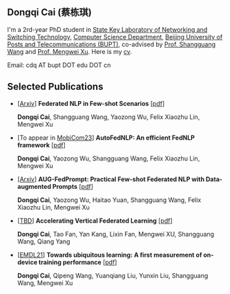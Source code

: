 ## Dongqi Cai (蔡栋琪)

I'm a 2rd-year PhD student in [State Key Laboratory of Networking and Switching Technology](https://sklnst.bupt.edu.cn/), [Computer Science Department](https://www.bupt.edu.cn/), [Beijing University of Posts and Telecommunications (BUPT)](https://www.bupt.edu.cn/), co-advised by [Prof. Shangguang Wang](http://www.sguangwang.com/) and [Prof. Mengwei Xu](https://xumengwei.github.io/). 
Here is my [cv](/pdf/Dongqi_Cai_CV.pdf).

<!-- I got my B.S. degree from [BUPT](https://www.bupt.edu.cn/) in 2019. -->

Email: cdq AT bupt DOT edu DOT cn

## Selected Publications

- \[[Arxiv](https://arxiv.org/abs/2212.05974)\] **Federated NLP in Few-shot Scenarios** \[[pdf](pdf/FedFSL.pdf)\]

  **Dongqi Cai**, Shangguang Wang, Yaozong Wu, Felix Xiaozhu Lin, Mengwei Xu

- \[To appear in [MobiCom23](https://www.sigmobile.org/mobicom/2023/)\] **AutoFedNLP: An efficient FedNLP framework** \[[pdf](pdf/AutoFedNLP.pdf)\]

  **Dongqi Cai**, Yaozong Wu, Shangguang Wang, Felix Xiaozhu Lin, Mengwei Xu

- \[[Arxiv](https://arxiv.org/abs/2212.05974)\] **AUG-FedPrompt: Practical Few-shot Federated NLP with Data-augmented Prompts** \[[pdf](pdf/main-ICASSP23-FedPrompt.pdf)\]

  **Dongqi Cai**, Yaozong Wu, Haitao Yuan, Shangguang Wang, Felix Xiaozhu Lin, Mengwei Xu

- \[[TBD](https://ieeexplore.ieee.org/document/9835002)\] **Accelerating Vertical Federated Learning** \[[pdf](pdf/TBD22.pdf)\]

  **Dongqi Cai**, Tao Fan, Yan Kang, Lixin Fan, Mengwei XU, Shangguang Wang, Qiang Yang

- \[[EMDL21](https://dl.acm.org/doi/abs/10.1145/3469116.3470009)\] **Towards ubiquitous learning: A first measurement of on-device training performance** \[[pdf](pdf/EMDL21.pdf)\]

  **Dongqi Cai**, Qipeng Wang, Yuanqiang Liu, Yunxin Liu, Shangguang Wang, Mengwei Xu
